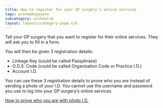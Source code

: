 ```yaml
---
title: How to register for your GP surgery’s online services
tags: provewhoyouare
subcategory: withoutid
layout: layouts/category-page.njk
---
```

Tell your GP surgery that you want to register for their online services. They will ask you to fill in a form.

You will then be given 3 registration details:
* Linkage Key (could be called Passphrase)
* O.D.S. Code (could be called Organisation Code or Practice I.D.)
* Account I.D.

You can use these 3 registration details to prove who you are instead of sending a photo of your I.D. You cannot use the username and password you use to log into your GP surgery’s online services.

[How to prove who you are with photo I.D.](# "How to prove who you are with photo I.D.")
